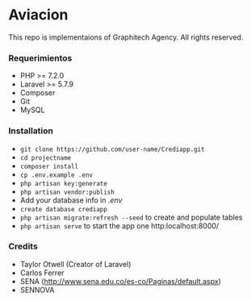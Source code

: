 
# Aviacion 
This repo is implementaions of Graphitech Agency. All rights reserved.

### Requerimientos ###
* PHP >= 7.2.0
* Laravel >= 5.7.9
* Composer
* Git
* MySQL

### Installation ###

* `git clone https://github.com/user-name/Crediapp.git`
* `cd projectname`
* `composer install`
* `cp .env.example .env`
* `php artisan key:generate`
* `php artisan vendor:publish`
* Add your database info in *.env*
* `create database crediapp`
* `php artisan migrate:refresh --seed` to create and populate tables
* `php artisan serve` to start the app one http:localhost:8000/

### Credits ###
* Taylor Otwell (Creator of Laravel)
* Carlos Ferrer
* SENA (http://www.sena.edu.co/es-co/Paginas/default.aspx)
* SENNOVA

